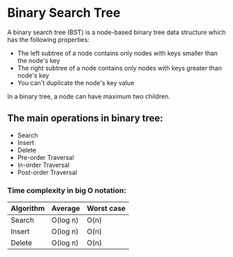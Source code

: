 # Binary Search Tree

A binary search tree (BST) is a node-based binary tree data structure which has the following properties:

+ The left subtree of a node contains only nodes with keys smaller than the node's key
+ The right subtree of a node contains only nodes with keys greater than node's key
+ You can't duplicate the node's key value

In a binary tree, a node can have maximum two children.

## The main operations in binary tree:

* Search 
* Insert
* Delete 
* Pre-order Traversal 
* In-order Traversal
* Post-order Traversal

### Time complexity in big O notation:

| Algorithm | Average  | Worst case |
|-----------|----------|------------|
| Search    | O(log n) | O(n)       |
| Insert    | O(log n) | O(n)       |
| Delete    | O(log n) | O(n)       |
